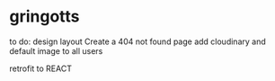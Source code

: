 # gringotts
to do:
design layout
Create a 404 not found page
add cloudinary and default image to all users



retrofit to REACT
